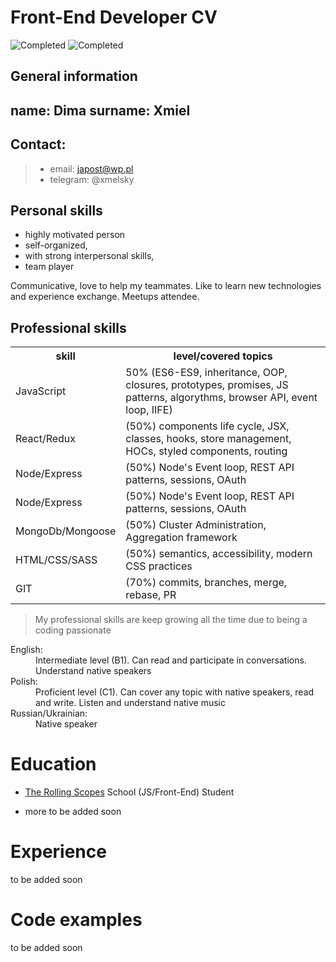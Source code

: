 # Front-End Developer CV

![Completed](https://img.shields.io/badge/completed-70%25-brightgreen)
![Completed](https://img.shields.io/badge/last%20update-03--02--2020-blue)

## General information

## name: **Dima** surname: **Xmiel**

## Contact:

> - email: japost@wp.pl
> - telegram: @xmelsky

## Personal skills

- highly motivated person
- self-organized,
- with strong interpersonal skills,
- team player

Communicative, love to help my teammates. Like to learn new technologies and
experience exchange. Meetups attendee.

## Professional skills

<table>
  <tr>
    <th>skill</th><th>level/covered topics</th>
  </tr>
  <tr>
    <td>JavaScript</td><td>50% (ES6-ES9, inheritance, OOP, closures, prototypes, promises, JS patterns, algorythms, browser API, event loop, IIFE)</td>
  </tr>
  <tr>
    <td>React/Redux</td><td>(50%) components life cycle, JSX, classes, hooks, store management, HOCs, styled components, routing</td>
  </tr>
  <tr>
    <td>Node/Express</td><td>(50%) Node's Event loop, REST API patterns, sessions, OAuth</td>
  </tr>
  <tr>
    <td>Node/Express</td><td>(50%) Node's Event loop, REST API patterns, sessions, OAuth</td>
  </tr>
  <tr>
    <td>MongoDb/Mongoose</td><td>(50%) Cluster Administration, Aggregation framework</td>
  </tr>
<tr>
    <td>HTML/CSS/SASS</td><td>(50%) semantics, accessibility, modern CSS practices</td>
  </tr>
  <tr>
    <td>GIT</td><td>(70%) commits, branches, merge, rebase, PR </td>
  </tr>

</table>

> My professional skills are keep growing all the time due to being a coding
> passionate

<dl>
  <dt>English:</dt>
  <dd>Intermediate level (B1). Can read and participate in conversations. Understand native speakers</dd>
  <dt>Polish:</dt>
  <dd>Proficient level (C1). Can cover any topic with native speakers, read and write. Listen and understand native music</dd>
  <dt>Russian/Ukrainian:</dt>
  <dd>Native speaker</dd>
</dl>

# Education

- [The Rolling Scopes](https://rs.school/) School (JS/Front-End) Student

- more to be added soon

# Experience

to be added soon

# Code examples

to be added soon
